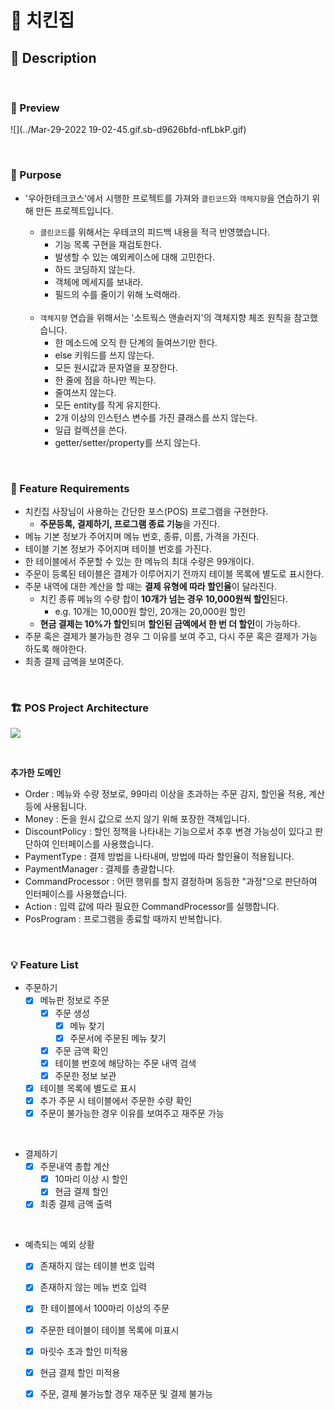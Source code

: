 # 🍗 치킨집

## 📑 Description 

<br>

### 🥁 Preview
![](../Mar-29-2022 19-02-45.gif.sb-d9626bfd-nfLbkP.gif)

<br>

### 🎯 Purpose

-  '우아한테크코스'에서 시행한 프로젝트를 가져와 `클린코드`와 `객체지향`을 연습하기 위해 만든 프로젝트입니다.

   * `클린코드`를 위해서는 우테코의 피드백 내용을 적극 반영했습니다.
       + 기능 목록 구현을 재검토한다.
       + 발생할 수 있는 예외케이스에 대해 고민한다.
       + 하드 코딩하지 않는다.
       + 객체에 메세지를 보내라.
       + 필드의 수를 줄이기 위해 노력해라.
       
   <br>

   * `객체지향` 연습을 위해서는 '소트웍스 앤솔러지'의 객체지향 체조 원칙을 참고했습니다.
       + 한 메소드에 오직 한 단계의 들여쓰기만 한다.
       + else 키워드를 쓰지 않는다.
       + 모든 원시값과 문자열을 포장한다.
       + 한 줄에 점을 하나만 찍는다.
       + 줄여쓰지 않는다.
       + 모든 entity를 작게 유지한다.
       + 2개 이상의 인스턴스 변수를 가진 클래스를 쓰지 않는다.
       + 일급 컬렉션을 쓴다.
       + getter/setter/property를 쓰지 않는다.
       
<br>

### 🚀 Feature Requirements

- 치킨집 사장님이 사용하는 간단한 포스(POS) 프로그램을 구현한다.
    * **주문등록, 결제하기, 프로그램 종료 기능**을 가진다.
- 메뉴 기본 정보가 주어지며 메뉴 번호, 종류, 이름, 가격을 가진다.
- 테이블 기본 정보가 주어지며 테이블 번호를 가진다.
- 한 테이블에서 주문할 수 있는 한 메뉴의 최대 수량은 99개이다.
- 주문이 등록된 테이블은 결제가 이루어지기 전까지 테이블 목록에 별도로 표시한다.
- 주문 내역에 대한 계산을 할 때는 **결제 유형에 따라 할인율**이 달라진다.
    * 치킨 종류 메뉴의 수량 합이 **10개가 넘는 경우 10,000원씩 할인**된다.
        + e.g. 10개는 10,000원 할인, 20개는 20,000원 할인
    * **현금 결제는 10%가 할인**되며 **할인된 금액에서 한 번 더 할인**이 가능하다.
- 주문 혹은 결제가 불가능한 경우 그 이유를 보여 주고, 다시 주문 혹은 결제가 가능하도록 해야한다.
- 최종 결제 금액을 보여준다.

<br>

### 🏗 POS Project Architecture
![](../../../Downloads/Drawio/javaChicken1.png)

<br>


**추가한 도메인**
- Order : 메뉴와 수량 정보로, 99마리 이상을 초과하는 주문 감지, 할인율 적용, 계산 등에 사용됩니다. 
- Money : 돈을 원시 값으로 쓰지 않기 위해 포장한 객체입니다.
- DiscountPolicy : 할인 정책을 나타내는 기능으로서 추후 변경 가능성이 있다고 판단하여 인터페이스를 사용했습니다.
- PaymentType : 결제 방법을 나타내며, 방법에 따라 할인율이 적용됩니다.
- PaymentManager : 결제를 총괄합니다.
- CommandProcessor : 어떤 행위를 할지 결정하며 동등한 "과정"으로 판단하여 인터페이스를 사용했습니다.
- Action : 입력 값에 따라 필요한 CommandProcessor를 실행합니다.
- PosProgram : 프로그램을 종료할 때까지 반복합니다.

<br>

### 💡 Feature List
- 주문하기
    * [X] 메뉴판 정보로 주문
        * [X] 주문 생성
            + [X] 메뉴 찾기
            + [X] 주문서에 주문된 메뉴 찾기
        * [X] 주문 금액 확인
        * [X] 테이블 번호에 해당하는 주문 내역 검색
        * [X] 주문한 정보 보관
    * [X] 테이블 목록에 별도로 표시
    * [X] 추가 주문 시 테이블에서 주문한 수량 확인
    * [X] 주문이 불가능한 경우 이유를 보여주고 재주문 가능

<br>

- 결제하기
    * [X] 주문내역 총합 계산
        * [X] 10마리 이상 시 할인
        * [X] 현금 결제 할인
    * [X] 최종 결제 금액 출력

<br>

- 예측되는 예외 상황
    * [X] 존재하지 않는 테이블 번호 입력
    * [X] 존재하지 않는 메뉴 번호 입력
    * [X] 한 테이블에서 100마리 이상의 주문
    * [X] 주문한 테이블이 테이블 목록에 미표시
    * [X] 마릿수 초과 할인 미적용
    * [X] 현금 결제 할인 미적용
    * [X] 주문, 결제 불가능할 경우 재주문 및 결제 불가능

